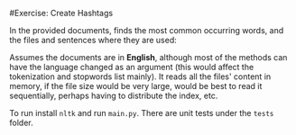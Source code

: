 #Exercise: Create Hashtags

In the provided documents, finds the most common occurring words, and the files and sentences where they are used:

Assumes the documents are in __English__, although most of the methods can have the language changed as an argument
(this would affect the tokenization and stopwords list mainly). It reads all the files' content in memory, if the file 
size would be very large, would be best to read it sequentially, perhaps having to distribute the index, etc.

To run install `nltk` and run `main.py`. 
There are unit tests under the `tests` folder.